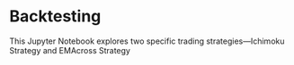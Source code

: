 # Backtesting
This Jupyter Notebook explores two specific trading strategies—Ichimoku Strategy and EMAcross Strategy
